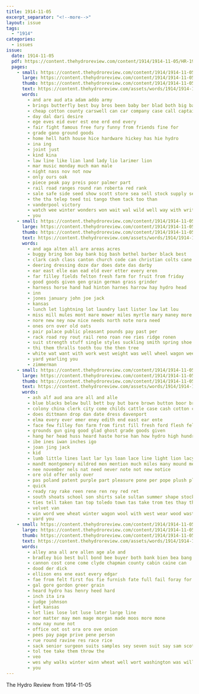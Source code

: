 ```yaml
---
title: 1914-11-05
excerpt_separator: "<!--more-->"
layout: issue
tags:
  - "1914"
categories:
  - issues
issue:
  date: 1914-11-05
  pdf: https://content.thehydroreview.com/content/1914/1914-11-05/HR-1914-11-05.pdf
  pages:
    - small: https://content.thehydroreview.com/content/1914/1914-11-05/small/HR-1914-11-05-01.jpg
      large: https://content.thehydroreview.com/content/1914/1914-11-05/large/HR-1914-11-05-01.jpg
      thumb: https://content.thehydroreview.com/content/1914/1914-11-05/thumbnails/HR-1914-11-05-01.jpg
      text: https://content.thehydroreview.com/assets/words/1914/1914-11-05/HR-1914-11-05-01.txt
      words:
        - and are aud ata adam addo army
        - brings butterfly best buy bros been baby ber blad both big back bunty bands bushe
        - cheap cotton county carswell can car company case call captain chester
        - day dal dari desire
        - ege eves eid ever est ene erd end every
        - fair fight famous free fury funny from friends fine for
        - grade gano ground goods
        - home hell hath house hice hardware hickey has hie hydro
        - ina ing
        - joint just
        - kind kina
        - law line like lian land lady lio larimer lion
        - mar music monday much man male
        - night nass nov not now
        - only ours oak
        - piece peak pay preis poor palmer part
        - rail road ranges round ran roberta red rank
        - sale safe side seed show scott store sea sell stock supply sells sharper seat stands see soine stone shows
        - the tha telep teed toi tango them tack too than
        - vanderpool victory
        - watch wee winter wonders won wait wal wild well way with write will wes walter
        - you
    - small: https://content.thehydroreview.com/content/1914/1914-11-05/small/HR-1914-11-05-02.jpg
      large: https://content.thehydroreview.com/content/1914/1914-11-05/large/HR-1914-11-05-02.jpg
      thumb: https://content.thehydroreview.com/content/1914/1914-11-05/thumbnails/HR-1914-11-05-02.jpg
      text: https://content.thehydroreview.com/assets/words/1914/1914-11-05/HR-1914-11-05-02.txt
      words:
        - and aga alten all are areas acres
        - buggy bring bon bay bank big bash bethel barber black best
        - clark cash class canton church code can christian colts cane corn case credit cantrell cattle clerk
        - deering dressing doze dar does date das darby
        - ear east elle ean ead eld ever etter every eren
        - far filley fields felton fresh farm for fruit from friday
        - good goods given gen grain german grass grinder
        - harness horse hand had hinton harnes harrow hay hydro head
        - inn
        - jones january john joe jack
        - kansas
        - lunch let lightning lot laundry last lister low lat lou
        - miss mill mules mont mare mower miles myrtle mary maney more many milk
        - nore new ney now nice needs north note nora need
        - ones orn over old oats
        - pair palace public pleasant pounds pay past per
        - rack road roy rout rail reno roan ree ries ridge ronen
        - suit strength stuff single styles suckling smith spring shoe sunday seed sata springs sale she sot sow song spain steers shirts sack show south stock six safe sall sheller shock shoats scott sell smooth
        - thi them thralls tooth tou the then tree
        - white wat want with work west weight was well wheel wagon weeks while will
        - yard yearling you
        - zimmerman
    - small: https://content.thehydroreview.com/content/1914/1914-11-05/small/HR-1914-11-05-03.jpg
      large: https://content.thehydroreview.com/content/1914/1914-11-05/large/HR-1914-11-05-03.jpg
      thumb: https://content.thehydroreview.com/content/1914/1914-11-05/thumbnails/HR-1914-11-05-03.jpg
      text: https://content.thehydroreview.com/assets/words/1914/1914-11-05/HR-1914-11-05-03.txt
      words:
        - ash alf aud ana are all and alle
        - blue blacks below bull bett buy but bare brown button boor brand bank bax bottle boys buggy black bay bow been bout banner bas
        - colony china clerk city come childs cattle case cash cotton cake can credit cadet cream coats cure
        - does dittmann drop dan date dress davenport
        - elma every ever emer eney edith end east ear ente
        - face few filley fon farm from first fill fresh ford flesh felton for
        - grounds gun ging good glad ghost grade goods given
        - hang her head huss heard haste horse han how hydro high hundred had haye hogg halls hung higa has hooks
        - ibe ines iwan inches igo
        - joan jing jack
        - kid
        - lumb little lines last lar lys loan lace line light lion lacy lisle long
        - mandt montgomery mildred men mention much miles many mound mens med man mile monday match milk mare miller mat martin mules
        - nee november nels nat need never note not new notice
        - ore old offer only over
        - pas poland patent purple part pleasure pone per pope plush plain pounds pet pape place public price pair
        - quick
        - ready ray rake reen rene ren rey red ret
        - south shoats school son shirts sale sultan summer shape stock styles shoe space stripe suits silk season smith second spring she still show silks save sie store
        - ties tell taken tan top toledo town tas take trom tes thay the too them tha
        - velvet van
        - win word wee wheat winter wagon wool with west wear wood waste wil williams want white will week wall woods work was
        - yard you
    - small: https://content.thehydroreview.com/content/1914/1914-11-05/small/HR-1914-11-05-04.jpg
      large: https://content.thehydroreview.com/content/1914/1914-11-05/large/HR-1914-11-05-04.jpg
      thumb: https://content.thehydroreview.com/content/1914/1914-11-05/thumbnails/HR-1914-11-05-04.jpg
      text: https://content.thehydroreview.com/assets/words/1914/1914-11-05/HR-1914-11-05-04.txt
      words:
        - alley ana all are allen age ale and
        - bradley bio best bull bond bee buyer both bank bien bea bang burroughs been bein
        - cannon cost cone come clyde chapman county cabin caine can
        - dood der dick
        - ellison ens ene east every edgar
        - fae from felt first fos fie furnish fate full fail foray for
        - gal gore gordon greer grain
        - heard hydro has henry heed hard
        - inch ita ira
        - judge johnson
        - ket kansas
        - let lies lose lot luse later large line
        - mor matter may men mage morgan made moos more mone
        - now nay nune not
        - office oot ost ora oro ove onion
        - pees pay page prive pene person
        - rue round ravine res race rice
        - sack senior surgeon suits samples sey seven suit say sam scott sell see sutton simple sink safe stand sunn
        - tol tee take them throw the
        - veo
        - wes why walks winter winn wheat well wort washington was will wate
        - you
---
```


The Hydro Review from 1914-11-05

<!--more-->

